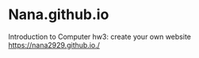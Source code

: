 # Nana.github.io
Introduction to Computer hw3: 
create your own website
https://nana2929.github.io./
